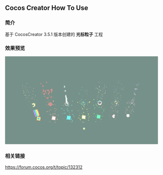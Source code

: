 ## Cocos Creator How To Use

### 简介

基于 CocosCreator 3.5.1 版本创建的 **光标粒子** 工程

### 效果预览
![image](../../../gif/202206/2022062101.gif)

### 相关链接
https://forum.cocos.org/t/topic/132312